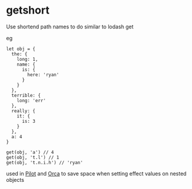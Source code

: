 getshort
=========

Use shortend path names to do similar to lodash get

eg

```
let obj = {
  the: {
    long: 1,
    name: {
      is: {
        here: 'ryan'
      }
    }
  },
  terrible: {
    long: 'err'
  },
  really: {
    it: {
      is: 3
    }
  },
  a: 4
}

get(obj, 'a') // 4
get(obj, 't.l') // 1
get(obj, 't.n.i.h') // 'ryan'
```

used in [Pilot](https://github.com/hundredrabbits/Pilot) and [Orca](https://github.com/hundredrabbits/Orca) to save space when setting effect values on nested objects 
